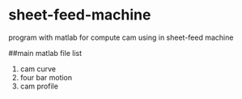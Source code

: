 sheet-feed-machine
==================

program with matlab for compute cam using in sheet-feed machine

##main matlab file
list
1. cam curve 
2. four bar motion 
3. cam profile
